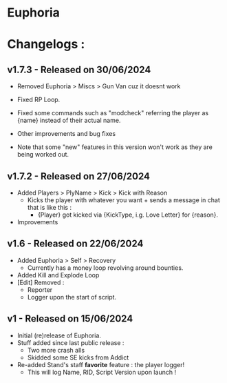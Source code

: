 # Euphoria
# Changelogs :

## v1.7.3 - Released on 30/06/2024
- Removed Euphoria > Miscs > Gun Van cuz it doesnt work
- Fixed RP Loop.
- Fixed some commands such as "modcheck" referring the player as {name} instead of their actual name.
- Other improvements and bug fixes

- Note that some "new" features in this version won't work as they are being worked out.

## v1.7.2 - Released on 27/06/2024
- Added Players > PlyName > Kick > Kick with Reason
  - Kicks the player with whatever you want + sends a message in chat that is like this :
    - {Player} got kicked via {KickType, i.g. Love Letter} for {reason}.
- Improvements

## v1.6 - Released on 22/06/2024
- Added Euphoria > Self > Recovery
  - Currently has a money loop revolving around bounties.
- Added Kill and Explode Loop
- [Edit] Removed :
  - Reporter
  - Logger upon the start of script.

## v1 - Released on 15/06/2024
- Initial (re)release of Euphoria.
- Stuff added since last public release :
  - Two more crash alls
  - Skidded some SE kicks from Addict
- Re-added Stand's staff **favorite** feature : the player logger!
  - This will log Name, RID, Script Version upon launch !

